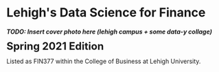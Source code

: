 # Lehigh's Data Science for Finance

_**TODO: Insert cover photo here (lehigh campus + some data-y collage)**_

<p style="font-size:24px; line-height:24px; margin:0 0 10px;">  <!-- makes it like H3 -->
  <b>Spring 2021 Edition</b>
</p>    

Listed as FIN377 within the College of Business at Lehigh University.





<!-- -->


